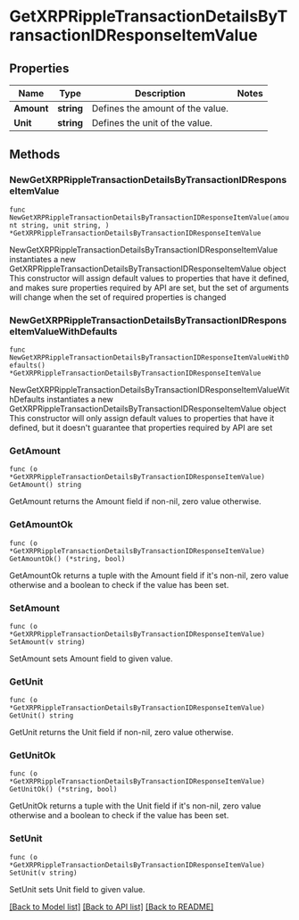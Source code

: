 # GetXRPRippleTransactionDetailsByTransactionIDResponseItemValue

## Properties

Name | Type | Description | Notes
------------ | ------------- | ------------- | -------------
**Amount** | **string** | Defines the amount of the value. | 
**Unit** | **string** | Defines the unit of the value. | 

## Methods

### NewGetXRPRippleTransactionDetailsByTransactionIDResponseItemValue

`func NewGetXRPRippleTransactionDetailsByTransactionIDResponseItemValue(amount string, unit string, ) *GetXRPRippleTransactionDetailsByTransactionIDResponseItemValue`

NewGetXRPRippleTransactionDetailsByTransactionIDResponseItemValue instantiates a new GetXRPRippleTransactionDetailsByTransactionIDResponseItemValue object
This constructor will assign default values to properties that have it defined,
and makes sure properties required by API are set, but the set of arguments
will change when the set of required properties is changed

### NewGetXRPRippleTransactionDetailsByTransactionIDResponseItemValueWithDefaults

`func NewGetXRPRippleTransactionDetailsByTransactionIDResponseItemValueWithDefaults() *GetXRPRippleTransactionDetailsByTransactionIDResponseItemValue`

NewGetXRPRippleTransactionDetailsByTransactionIDResponseItemValueWithDefaults instantiates a new GetXRPRippleTransactionDetailsByTransactionIDResponseItemValue object
This constructor will only assign default values to properties that have it defined,
but it doesn't guarantee that properties required by API are set

### GetAmount

`func (o *GetXRPRippleTransactionDetailsByTransactionIDResponseItemValue) GetAmount() string`

GetAmount returns the Amount field if non-nil, zero value otherwise.

### GetAmountOk

`func (o *GetXRPRippleTransactionDetailsByTransactionIDResponseItemValue) GetAmountOk() (*string, bool)`

GetAmountOk returns a tuple with the Amount field if it's non-nil, zero value otherwise
and a boolean to check if the value has been set.

### SetAmount

`func (o *GetXRPRippleTransactionDetailsByTransactionIDResponseItemValue) SetAmount(v string)`

SetAmount sets Amount field to given value.


### GetUnit

`func (o *GetXRPRippleTransactionDetailsByTransactionIDResponseItemValue) GetUnit() string`

GetUnit returns the Unit field if non-nil, zero value otherwise.

### GetUnitOk

`func (o *GetXRPRippleTransactionDetailsByTransactionIDResponseItemValue) GetUnitOk() (*string, bool)`

GetUnitOk returns a tuple with the Unit field if it's non-nil, zero value otherwise
and a boolean to check if the value has been set.

### SetUnit

`func (o *GetXRPRippleTransactionDetailsByTransactionIDResponseItemValue) SetUnit(v string)`

SetUnit sets Unit field to given value.



[[Back to Model list]](../README.md#documentation-for-models) [[Back to API list]](../README.md#documentation-for-api-endpoints) [[Back to README]](../README.md)


